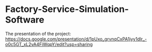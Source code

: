 # Factory-Service-Simulation-Software

The presentation of the project: https://docs.google.com/presentation/d/1pUxo_grvnqCxPA1jyy1dlr_-o0c5GT_xL2vA4FiWqpY/edit?usp=sharing

